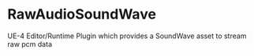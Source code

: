 # RawAudioSoundWave
UE-4 Editor/Runtime Plugin which provides a SoundWave asset to stream raw pcm data
